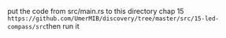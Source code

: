 put the code from src/main.rs to this directory chap 15 ` https://github.com/UmerMIB/discovery/tree/master/src/15-led-compass/src `then run it
